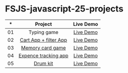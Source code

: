 # FSJS-javascript-25-projects





|  *  |            Project             | Live Demo |
| :-: | :----------------------------: | :-------: |
| 01  |     Typing game     | [Live Demo](https://fsjs-typing-game.netlify.app)  |
| 02  |     [Cart App + filter App](https://github.com/MangeshThakre/fsjs-cart-App-filter-app)    | [Live Demo](https://fsjs-cart-app-and-filter-app.netlify.app)  |
| 03  |    [Memory card game]()     | [Live Demo](https://fsjs-memory-card-game.netlify.app)  |
| 04  |  [Expence tracking app](https://github.com/MangeshThakre/fsjs-expence-tracking-app)  | [Live Demo](https://fsjs-expence-tracking-app.netlify.app)  |
| 05  |  [Drum kit]()  | [Live Demo](http://fsjs-drum-kit.netlify.app)  |




